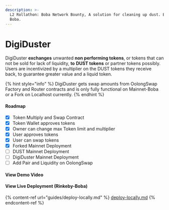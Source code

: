 ```yaml
---
description: >-
  L2 Rollathon: Boba Network Bounty, A solution for cleaning up dust. Built on
  Boba.
---
```


# DigiDuster

DigiDuster **exchanges** unwanted **non performing tokens**, or tokens that can not be sold for lack of liquidity, **to** **DUST tokens** or partner tokens possibly. Users are incentivized by a multiplier on the DUST tokens they receive back, to guarantee greater value and a liquid token.

{% hint style="info" %}
DigiDuster gets swap amounts from OolongSwap Factory and Router contracts and is only fully functional on Mainnet-Boba or a Fork on Localhost currently.&#x20;
{% endhint %}

#### Roadmap

* [x] Token Multiply and Swap Contract
* [x] Token Wallet approves tokens
* [x] Owner can change max Token limit and multiplier
* [x] User approves tokens
* [x] User can swap tokens
* [x] Forked Mainnet Deployment
* [ ] DUST Mainnet Deployment
* [ ] DigiDuster Mainnet Deployment
* [ ] Add Pair and Liquidity on OolongSwap

#### View Demo Video

#### View Live Deployment (Rinkeby-Boba)

{% content-ref url="guides/deploy-locally.md" %}
[deploy-locally.md](guides/deploy-locally.md)
{% endcontent-ref %}
